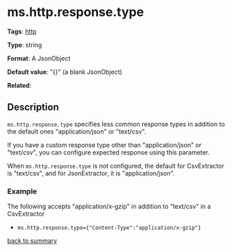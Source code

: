 # ms.http.response.type

**Tags**: 
[http](categories.md#http-properties)

**Type**: string

**Format**: A JsonObject

**Default value**: "{}" (a blank JsonObject)

**Related**:

## Description

`ms.http.response.type` specifies less common response types in addition to
 the default ones "application/json" or "text/csv". 
  
If you have a custom response type other than "application/json" or "text/csv", 
you can configure expected response using this parameter.

When `ms.http.response.type` is not configured, the default 
for CsvExtractor is "text/csv", and for JsonExtractor, it is "application/json".

### Example

The following accepts "application/x-gzip" in addition to "text/csv" 
in a CsvExtractor
- `ms.http.response.type={"Content-Type":"application/x-gzip"}`

[back to summary](summary.md#mshttpresponsetype)
